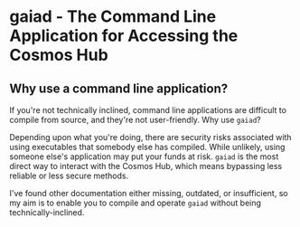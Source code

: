 # gaiad - The Command Line Application for Accessing the Cosmos Hub

## Why use a command line application?
If you're not technically inclined, command line applications are difficult to compile from source, and they're not user-friendly. Why use `gaiad`?

Depending upon what you're doing, there are security risks associated with using executables that somebody else has compiled. While unlikely, using someone else's application may put your funds at risk. `gaiad` is the most direct way to interact with the Cosmos Hub, which means bypassing less reliable or less secure methods.

I've found other documentation either missing, outdated, or insufficient, so my aim is to enable you to compile and operate `gaiad` without being technically-inclined.
